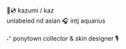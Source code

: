🎤💿&nbsp;kazumi / kaz&nbsp;<br>
unlabeled nd asian&nbsp;🎧 intj aquarius<br>
<br>
˖⁺ ponytown collector & skin designer&nbsp;🎙️<br>
<br>
